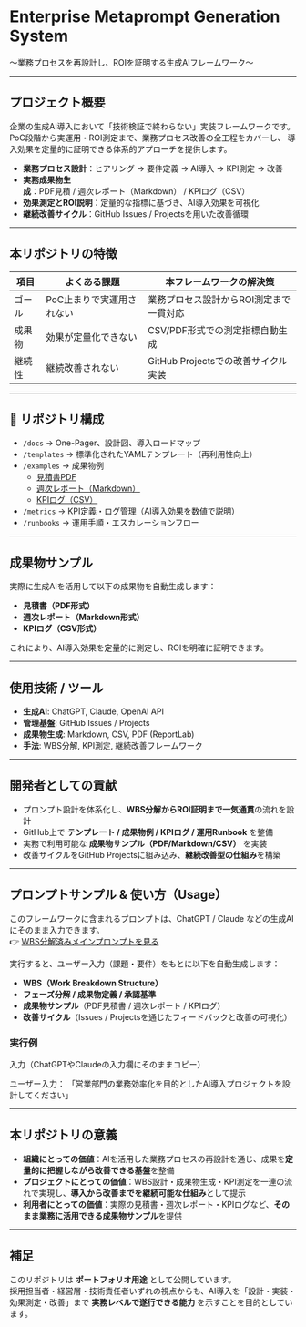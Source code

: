 # Enterprise Metaprompt Generation System
～業務プロセスを再設計し、ROIを証明する生成AIフレームワーク～

---

## プロジェクト概要
企業の生成AI導入において「技術検証で終わらない」実装フレームワークです。
PoC段階から実運用・ROI測定まで、業務プロセス改善の全工程をカバーし、
導入効果を定量的に証明できる体系的アプローチを提供します。

- **業務プロセス設計**：ヒアリング → 要件定義 → AI導入 → KPI測定 → 改善  
- **実務成果物生成**：PDF見積 / 週次レポート（Markdown） / KPIログ（CSV）  
- **効果測定とROI説明**：定量的な指標に基づき、AI導入効果を可視化  
- **継続改善サイクル**：GitHub Issues / Projectsを用いた改善循環  

---

## 本リポジトリの特徴
| 項目 | よくある課題 | 本フレームワークの解決策 |
| ---- | ------------------ | ------------ |
| ゴール | PoC止まりで実運用されない | 業務プロセス設計からROI測定まで一貫対応 |
| 成果物 | 効果が定量化できない | CSV/PDF形式での測定指標自動生成 |
| 継続性 | 継続改善されない | GitHub Projectsでの改善サイクル実装 |

---

## 📂 リポジトリ構成
- `/docs` → One-Pager、設計図、導入ロードマップ  
- `/templates` → 標準化されたYAMLテンプレート（再利用性向上）  
- `/examples` → 成果物例  
  - [見積書PDF](./examples/estimate_demo_with_logo.pdf)  
  - [週次レポート（Markdown）](./examples/weekly_report.md)  
  - [KPIログ（CSV）](./examples/kpi_log_utf8.csv)  
- `/metrics` → KPI定義・ログ管理（AI導入効果を数値で説明）  
- `/runbooks` → 運用手順・エスカレーションフロー  

---

## 成果物サンプル
実際に生成AIを活用して以下の成果物を自動生成します：

- **見積書（PDF形式）**  
- **週次レポート（Markdown形式）**  
- **KPIログ（CSV形式）**  

これにより、AI導入効果を定量的に測定し、ROIを明確に証明できます。

---

## 使用技術 / ツール
- **生成AI**: ChatGPT, Claude, OpenAI API  
- **管理基盤**: GitHub Issues / Projects  
- **成果物生成**: Markdown, CSV, PDF (ReportLab)  
- **手法**: WBS分解, KPI測定, 継続改善フレームワーク  

---

## 開発者としての貢献
- プロンプト設計を体系化し、**WBS分解からROI証明まで一気通貫**の流れを設計  
- GitHub上で **テンプレート / 成果物例 / KPIログ / 運用Runbook** を整備  
- 実務で利用可能な **成果物サンプル（PDF/Markdown/CSV）** を実装  
- 改善サイクルをGitHub Projectsに組み込み、**継続改善型の仕組み**を構築  

---

## プロンプトサンプル & 使い方（Usage）

このフレームワークに含まれるプロンプトは、ChatGPT / Claude などの生成AIにそのまま入力できます。  
👉 [WBS分解済みメインプロンプトを見る](./templates/metaprompt_wbs.md)

実行すると、ユーザー入力（課題・要件）をもとに以下を自動生成します：

- **WBS（Work Breakdown Structure）**  
- **フェーズ分解 / 成果物定義 / 承認基準**  
- **成果物サンプル**（PDF見積書 / 週次レポート / KPIログ）  
- **改善サイクル**（Issues / Projectsを通じたフィードバックと改善の可視化）  

### 実行例
入力（ChatGPTやClaudeの入力欄にそのままコピー）

ユーザー入力：
「営業部門の業務効率化を目的としたAI導入プロジェクトを設計してください」

---

## 本リポジトリの意義
- **組織にとっての価値**：AIを活用した業務プロセスの再設計を通じ、成果を**定量的に把握しながら改善できる基盤**を整備  
- **プロジェクトにとっての価値**：WBS設計・成果物生成・KPI測定を一連の流れで実現し、**導入から改善までを継続可能な仕組み**として提示  
- **利用者にとっての価値**：実際の見積書・週次レポート・KPIログなど、**そのまま業務に活用できる成果物サンプル**を提供  

---

## 補足
このリポジトリは **ポートフォリオ用途** として公開しています。  
採用担当者・経営層・技術責任者いずれの視点からも、AI導入を「設計・実装・効果測定・改善」まで **実務レベルで遂行できる能力** を示すことを目的としています。  
